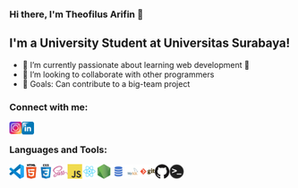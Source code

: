 ### Hi there, I'm Theofilus Arifin 👋

## I'm a University Student at Universitas Surabaya!

-   🌱 I’m currently passionate about learning web development 🤣
-   👯 I’m looking to collaborate with other programmers
-   🥅 Goals: Can contribute to a big-team project

### Connect with me:

[<img align="left" alt="Social Media Logo | LinkedIn" width="22px" target="_blank" rel="noreferrer" src="Instagram.png" />][linkedin]
[<img align="left" alt="Social Media Logo | Instagram" width="22px" target="_blank" rel="noreferrer" src="LinkedIn.png" />][instagram]

<br />

### Languages and Tools:

<img style="pointer-events: none;" target="_blank" rel="noreferrer" align="left" alt="Visual Studio Code" width="26px" src="https://raw.githubusercontent.com/github/explore/80688e429a7d4ef2fca1e82350fe8e3517d3494d/topics/visual-studio-code/visual-studio-code.png" />
<img style="pointer-events: none;" target="_blank" rel="noreferrer" align="left" alt="HTML5" width="26px" src="https://raw.githubusercontent.com/github/explore/80688e429a7d4ef2fca1e82350fe8e3517d3494d/topics/html/html.png" />
<img style="pointer-events: none;" target="_blank" rel="noreferrer" align="left" alt="CSS3" width="26px" src="https://raw.githubusercontent.com/github/explore/80688e429a7d4ef2fca1e82350fe8e3517d3494d/topics/css/css.png" />
<img style="pointer-events: none;" target="_blank" rel="noreferrer" align="left" alt="Sass" width="26px" src="https://raw.githubusercontent.com/github/explore/80688e429a7d4ef2fca1e82350fe8e3517d3494d/topics/sass/sass.png" />
<img style="pointer-events: none;" target="_blank" rel="noreferrer" align="left" alt="JavaScript" width="26px" src="https://raw.githubusercontent.com/github/explore/80688e429a7d4ef2fca1e82350fe8e3517d3494d/topics/javascript/javascript.png" />
<img style="pointer-events: none;" target="_blank" rel="noreferrer" align="left" alt="React" width="26px" src="https://raw.githubusercontent.com/github/explore/80688e429a7d4ef2fca1e82350fe8e3517d3494d/topics/react/react.png" />
<img style="pointer-events: none;" target="_blank" rel="noreferrer" align="left" alt="Node.js" width="26px" src="https://raw.githubusercontent.com/github/explore/80688e429a7d4ef2fca1e82350fe8e3517d3494d/topics/nodejs/nodejs.png" />
<img style="pointer-events: none;" target="_blank" rel="noreferrer" align="left" alt="SQL" width="26px" src="https://raw.githubusercontent.com/github/explore/80688e429a7d4ef2fca1e82350fe8e3517d3494d/topics/sql/sql.png" />
<img style="pointer-events: none;" target="_blank" rel="noreferrer" align="left" alt="MySQL" width="26px" src="https://raw.githubusercontent.com/github/explore/80688e429a7d4ef2fca1e82350fe8e3517d3494d/topics/mysql/mysql.png" />
<img style="pointer-events: none;" target="_blank" rel="noreferrer" align="left" alt="Git" width="26px" src="https://raw.githubusercontent.com/github/explore/80688e429a7d4ef2fca1e82350fe8e3517d3494d/topics/git/git.png" />
<img style="pointer-events: none;" target="_blank" rel="noreferrer" align="left" alt="GitHub" width="26px" src="https://raw.githubusercontent.com/github/explore/78df643247d429f6cc873026c0622819ad797942/topics/github/github.png" />
<img style="pointer-events: none;" target="_blank" rel="noreferrer" align="left" alt="Terminal" width="26px" src="https://raw.githubusercontent.com/github/explore/80688e429a7d4ef2fca1e82350fe8e3517d3494d/topics/terminal/terminal.png" />

<br />
<br />

[instagram]: https://instagram.com/theofilusarifin
[linkedin]: https://linkedin.com/in/theofilus-arifin-36707320b/
